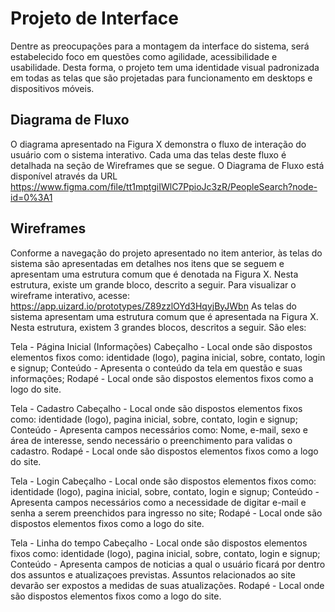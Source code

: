 
# Projeto de Interface

Dentre as preocupações para a montagem da interface do sistema, será estabelecido foco em questões como agilidade, acessibilidade e usabilidade. Desta forma, o projeto tem uma identidade visual padronizada em todas as telas que são projetadas para funcionamento em desktops e dispositivos móveis.

## Diagrama de Fluxo

O diagrama apresentado na Figura X demonstra o fluxo de interação do usuário com o sistema interativo. Cada uma das telas deste fluxo é detalhada na seção de Wireframes que se segue. O Diagrama de Fluxo está disponível através da URL https://www.figma.com/file/tt1mptgiIWlC7PpioJc3zR/PeopleSearch?node-id=0%3A1

## Wireframes

Conforme a navegação do projeto apresentado no item anterior, às telas do sistema são apresentadas em detalhes nos itens que se seguem e apresentam uma estrutura comum que é denotada na Figura X. Nesta estrutura, existe um grande bloco, descrito a seguir. Para visualizar o wireframe interativo, acesse: https://app.uizard.io/prototypes/Z89zzlOYd3HqyjByJWbn
As telas do sistema apresentam uma estrutura comum que é apresentada na Figura X. Nesta estrutura, existem 3 grandes blocos, descritos a seguir. São eles:

Tela - Página Inicial (Informações)
Cabeçalho - Local onde são dispostos elementos fixos como: identidade (logo), pagina inicial, sobre, contato, login e signup;
Conteúdo - Apresenta o conteúdo da tela em questão e suas informações;
Rodapé - Local onde são dispostos elementos fixos como a logo do site.

Tela - Cadastro
Cabeçalho - Local onde são dispostos elementos fixos como: identidade (logo), pagina inicial, sobre, contato, login e signup;
Conteúdo - Apresenta campos necessários como: Nome, e-mail, sexo e área de interesse, sendo necessário o preenchimento para validas o cadastro.
Rodapé - Local onde são dispostos elementos fixos como a logo do site.

Tela - Login
Cabeçalho - Local onde são dispostos elementos fixos como: identidade (logo), pagina inicial, sobre, contato, login e signup;
Conteúdo - Apresenta campos necessários como a necessidade de digitar e-mail e senha a serem preenchidos para ingresso no site;
Rodapé - Local onde são dispostos elementos fixos como a logo do site.

Tela - Linha do tempo
Cabeçalho - Local onde são dispostos elementos fixos como: identidade (logo), pagina inicial, sobre, contato, login e signup;
Conteúdo - Apresenta campos de noticias a qual o usuário ficará por dentro dos assuntos e atualizaçoes previstas. Assuntos relacionados ao site devarão ser expostos a medidas de suas atualizações.
Rodapé - Local onde são dispostos elementos fixos como a logo do site.




